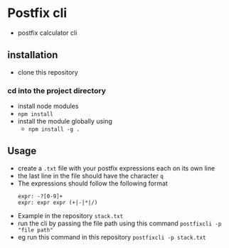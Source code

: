 # Postfix cli

- postfix calculator cli

## installation

- clone this repository

### cd into the project directory

- install node modules
- `npm install`
- install the module globally using
  - `npm install -g .`

## Usage

- create a `.txt` file with your postfix expressions each on its own line
-  the last line in the file should have the character `q`
- The expressions should follow the following format
  ```
  expr: -?[0-9]+
  expr: expr expr (+|-|*|/)
  ```
- Example in the repository
  `stack.txt`
- run the cli by passing the file path using this command
  `postfixcli -p "file path"`
- eg run this command in this repository `postfixcli -p stack.txt`
